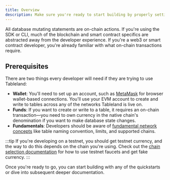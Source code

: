 ```yaml
---
title: Overview
description: Make sure you're ready to start building by properly setting up your development environment.
---
```


All database mutating statements are on-chain actions. If you're using the SDK or CLI, much of the blockchain and smart contract specifics are abstracted away from the developer experience. If you're a web3 or smart contract developer, you're already familiar with what on-chain transactions require.

## Prerequisites

There are two things every developer will need if they are trying to use Tableland:

- **Wallet**: You'll need to set up an account, such as [MetaMask](https://metamask.io/) for browser wallet-based connections. You'll use your EVM account to create and write to tables across any of the networks Tableland is live on.
- **Funds**: If you want to create or write to a table, it requires an on-chain transaction—you need to own currency in the native chain's denomination if you want to make database state changes.
- **Fundamentals**: Developers should be aware of [fundamental network concepts](/fundamentals/architecture/protocol-design) like table naming convention, limits, and supported chains.

:::tip
If you're developing on a testnet, you should get testnet currency, and the way to do this depends on the chain you're using. Check out the [chain selection documentation](/fundamentals/chains/#choosing-a-chain) for how to use testnet faucets and get fake currency.
:::

Once you're ready to go, you can start building with any of the quickstarts or dive into subsequent deeper documentation.
